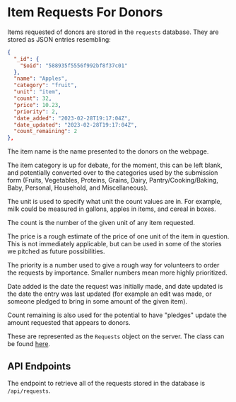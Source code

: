 # Item Requests For Donors

Items requested of donors are stored in the `requests` database. They are stored as JSON entries resembling:

```json
{
  "_id": {
    "$oid": "588935f5556f992bf8f37c01"
  },
  "name": "Apples",
  "category": "fruit",
  "unit": "item",
  "count": 32,
  "price": 10.23,
  "priority": 2,
  "date_added": "2023-02-28T19:17:04Z",
  "date_updated": "2023-02-28T19:17:04Z",
  "count_remaining": 2
},
```

The item name is the name presented to the donors on the webpage.

The item category is up for debate, for the moment, this can be left blank, and potentially converted over to the categories used by the submission form (Fruits, Vegetables, Proteins, Grains, Dairy, Pantry/Cooking/Baking, Baby, Personal,
Household, and Miscellaneous).

The unit is used to specify what unit the count values are in. For example, milk could be measured in gallons, apples in items, and cereal in boxes.

The count is the number of the given unit of any item requested.

The price is a rough estimate of the price of one unit of the item in question. This is not immediately applicable, but can be used in some of the stories we pitched as future possibilities.

The priority is a number used to give a rough way for volunteers to order the requests by importance. Smaller numbers mean more highly prioritized.

Date added is the date the request was initially made, and date updated is the date the entry was last updated (for example an edit was made, or someone pledged to bring in some amount of the given item).

Count remaining is also used for the potential to have "pledges" update the amount requested that appears to donors.

These are represented as the `Requests` object on the server. The class can be found [here](../../server/src/main/java/umm3601/requests/Request.java).

## API Endpoints

The endpoint to retrieve all of the requests stored in the database is `/api/requests`.
